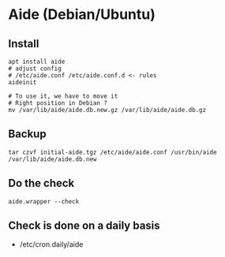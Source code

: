 # Aide (Debian/Ubuntu) 

## Install

```
apt install aide
# adjust config 
# /etc/aide.conf /etc/aide.conf.d <- rules 
aideinit 

# To use it, we have to move it 
# Right position in Debian ? 
mv /var/lib/aide/aide.db.new.gz /var/lib/aide/aide.db.gz
```

## Backup 

```
tar czvf initial-aide.tgz /etc/aide/aide.conf /usr/bin/aide /var/lib/aide/aide.db.new
```

## Do the check 

```
aide.wrapper --check 
```
## Check is done on a daily basis 

  * /etc/cron.daily/aide 
